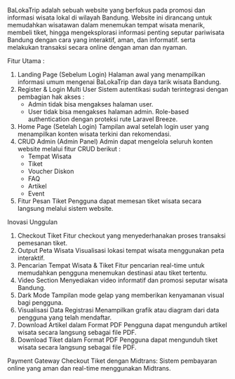 BaLokaTrip adalah sebuah website yang berfokus pada promosi dan informasi wisata lokal di wilayah Bandung. Website ini dirancang untuk memudahkan wisatawan dalam menemukan tempat wisata menarik, membeli tiket, hingga mengeksplorasi informasi penting seputar pariwisata Bandung dengan cara yang interaktif, aman, dan informatif. serta melakukan transaksi secara online dengan aman dan nyaman.

Fitur Utama :
1. Landing Page (Sebelum Login)
   Halaman awal yang menampilkan informasi umum mengenai BaLokaTrip dan daya tarik wisata Bandung.
2. Register & Login Multi User
   Sistem autentikasi sudah terintegrasi dengan pembagian hak akses :
   - Admin tidak bisa mengakses halaman user.
   - User tidak bisa mengakses halaman admin.
   Role-based authentication dengan proteksi rute Laravel Breeze.
3. Home Page (Setelah Login)
   Tampilan awal setelah login user yang menampilkan konten wisata terkini dan rekomendasi.
4. CRUD Admin (Admin Panel)
   Admin dapat mengelola seluruh konten website melalui fitur CRUD berikut :
   - Tempat Wisata
   - Tiket
   - Voucher Diskon
   - FAQ
   - Artikel
   - Event
5. Fitur Pesan Tiket
   Pengguna dapat memesan tiket wisata secara langsung melalui sistem website.

Inovasi Unggulan
1. Checkout Tiket
   Fitur checkout yang menyederhanakan proses transaksi pemesanan tiket.
2. Output Peta Wisata
   Visualisasi lokasi tempat wisata menggunakan peta interaktif.
3. Pencarian Tempat Wisata & Tiket
   Fitur pencarian real-time untuk memudahkan pengguna menemukan destinasi atau tiket tertentu.
4. Video Section
   Menyediakan video informatif dan promosi seputar wisata Bandung.
5. Dark Mode
   Tampilan mode gelap yang memberikan kenyamanan visual bagi pengguna.
6. Visualisasi Data Registrasi
   Menampilkan grafik atau diagram dari data pengguna yang telah mendaftar.
7. Download Artikel dalam Format PDF
   Pengguna dapat mengunduh artikel wisata secara langsung sebagai file PDF.
8. Download Tiket dalam Format PDF
   Pengguna dapat mengunduh tiket wisata secara langsung sebagai file PDF.

Payment Gateway
Checkout Tiket dengan Midtrans: Sistem pembayaran online yang aman dan real-time menggunakan Midtrans.
